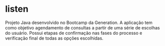 # listen
Projeto Java desenvolvido no Bootcamp da Generation.
A aplicação tem como objetivo agendamento de consultas a partir de uma série de escolhas do usuário. 
Possui etapas de confirmação nas fases do processo e verificação final de todas as opções escolhidas. 
